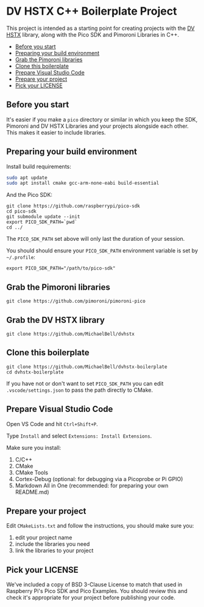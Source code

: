 # DV HSTX C++ Boilerplate Project <!-- omit in toc -->

This project is intended as a starting point for creating projects with the [DV HSTX](https://github.com/MichaelBell/dvhstx-boilerplate) library, along with the Pico SDK and Pimoroni Libraries in C++.

- [Before you start](#before-you-start)
- [Preparing your build environment](#preparing-your-build-environment)
- [Grab the Pimoroni libraries](#grab-the-pimoroni-libraries)
- [Clone this boilerplate](#clone-this-boilerplate)
- [Prepare Visual Studio Code](#prepare-visual-studio-code)
- [Prepare your project](#prepare-your-project)
- [Pick your LICENSE](#pick-your-license)

## Before you start

It's easier if you make a `pico` directory or similar in which you keep the SDK, Pimoroni and DV HSTX Libraries and your projects alongside each other. This makes it easier to include libraries.

## Preparing your build environment

Install build requirements:

```bash
sudo apt update
sudo apt install cmake gcc-arm-none-eabi build-essential
```

And the Pico SDK:

```
git clone https://github.com/raspberrypi/pico-sdk
cd pico-sdk
git submodule update --init
export PICO_SDK_PATH=`pwd`
cd ../
```

The `PICO_SDK_PATH` set above will only last the duration of your session.

You should should ensure your `PICO_SDK_PATH` environment variable is set by `~/.profile`:

```
export PICO_SDK_PATH="/path/to/pico-sdk"
```

## Grab the Pimoroni libraries

```
git clone https://github.com/pimoroni/pimoroni-pico
```

## Grab the DV HSTX library

```
git clone https://github.com/MichaelBell/dvhstx
```

## Clone this boilerplate

```
git clone https://github.com/MichaelBell/dvhstx-boilerplate
cd dvhstx-boilerplate
```

If you have not or don't want to set `PICO_SDK_PATH` you can edit `.vscode/settings.json` to pass the path directly to CMake.

## Prepare Visual Studio Code

Open VS Code and hit `Ctrl+Shift+P`.

Type `Install` and select `Extensions: Install Extensions`.

Make sure you install:

1. C/C++
2. CMake
3. CMake Tools
4. Cortex-Debug (optional: for debugging via a Picoprobe or Pi GPIO)
5. Markdown All in One (recommended: for preparing your own README.md)

## Prepare your project

Edit `CMakeLists.txt` and follow the instructions, you should make sure you:

1. edit your project name
2. include the libraries you need
2. link the libraries to your project

## Pick your LICENSE

We've included a copy of BSD 3-Clause License to match that used in Raspberry Pi's Pico SDK and Pico Examples. You should review this and check it's appropriate for your project before publishing your code.
